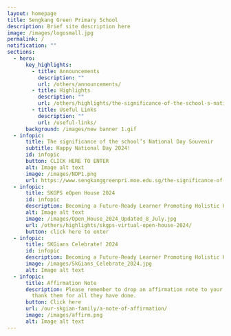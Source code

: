 ```yaml
---
layout: homepage
title: Sengkang Green Primary School
description: Brief site description here
image: /images/logosmall.jpg
permalink: /
notification: ""
sections:
  - hero:
      key_highlights:
        - title: Announcements
          description: ""
          url: /others/announcements/
        - title: Highlights
          description: ""
          url: /others/highlights/the-significance-of-the-school-s-national-day-souvenir/
        - title: Useful Links
          description: ""
          url: /useful-links/
      background: /images/new banner 1.gif
  - infopic:
      title: The significance of the school’s National Day Souvenir
      subtitle: Happy National Day 2024!
      id: infopic
      button: CLICK HERE TO ENTER
      alt: Image alt text
      image: /images/NDP1.png
      url: https://www.sengkanggreenpri.moe.edu.sg/the-significance-of-the-school-s-national-day-souvenir/
  - infopic:
      title: SKGPS eOpen House 2024
      id: infopic
      description: Becoming a Future-Ready Learner Promoting Holistic Health
      alt: Image alt text
      image: /images/Open_House_2024_Updated_8_July.jpg
      url: /others/highlights/skgps-virtual-open-house-2024/
      button: click here to enter
  - infopic:
      title: SKGians Celebrate! 2024
      id: infopic
      description: Becoming a Future-Ready Learner Promoting Holistic Health
      image: /images/SkGians_Celebrate_2024.jpg
      alt: Image alt text
  - infopic:
      title: Affirmation Note
      description: Please remember to drop an affirmation note to your teachers to
        thank them for all they have done.
      button: Click here
      url: /our-skgian-family/a-note-of-affirmation/
      image: /images/affirm.png
      alt: Image alt text
---
```

